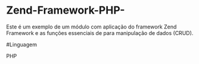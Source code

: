 # Zend-Framework-PHP-

Este é um exemplo de um módulo com aplicação do framework Zend Framework e as funções essenciais de para manipulação de dados (CRUD).


#Linguagem

PHP
